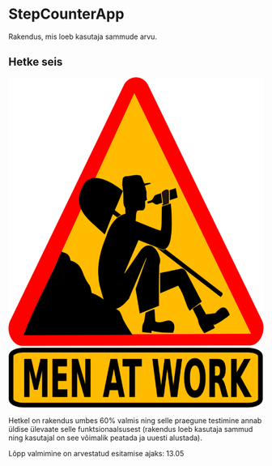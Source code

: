 # StepCounterApp
Rakendus, mis loeb kasutaja sammude arvu.

## Hetke seis
![image](https://raw.githubusercontent.com/TaaviMeinberg/StepCounterApp/master/images/menatwork.png "Hetke seis")

Hetkel on rakendus umbes 60% valmis ning selle praegune testimine annab üldise ülevaate selle funktsionaalsusest (rakendus loeb kasutaja sammud ning kasutajal on see võimalik peatada ja uuesti alustada). 

Lõpp valmimine on arvestatud esitamise ajaks: 13.05
